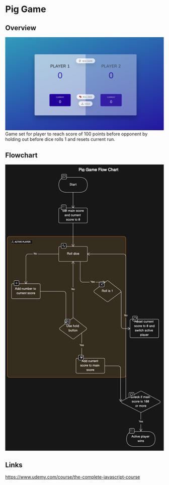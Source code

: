 # **Pig Game**

## Overview

![Screenshot](Pig%20Game_Screenshot.png)
Game set for player to reach score of 100 points before opponent by holding out before dice rolls 1 and resets current run.

## Flowchart

![FLowchart](Pig%20Game_Flowchart.png)

## Links

https://www.udemy.com/course/the-complete-javascript-course

